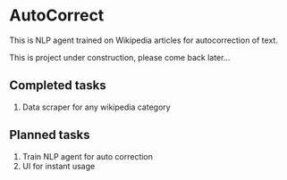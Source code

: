 # AutoCorrect
This is NLP agent trained on Wikipedia articles for autocorrection of text.

This is project under construction, please come back later...

## Completed tasks
1. Data scraper for any wikipedia category

## Planned tasks
1. Train NLP agent for auto correction
2. UI for instant usage